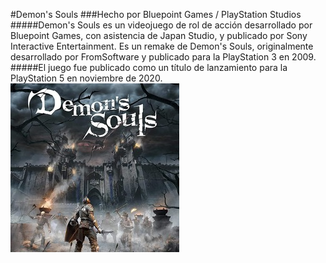 #Demon's Souls
###Hecho por Bluepoint Games / PlayStation Studios
#####Demon's Souls es un videojuego de rol de acción desarrollado por Bluepoint Games, con asistencia de Japan Studio, y publicado por Sony Interactive Entertainment. Es un remake de Demon's Souls, originalmente desarrollado por FromSoftware y publicado para la PlayStation 3 en 2009. 
#####El juego fue publicado como un título de lanzamiento para la PlayStation 5 en noviembre de 2020.
![demons](./img/demons_souls.jpg)

